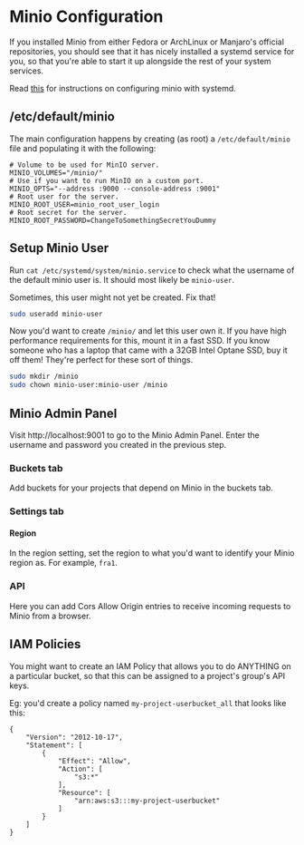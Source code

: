 # Minio Configuration

If you installed Minio from either Fedora or ArchLinux or Manjaro's official
repositories, you should see that it has nicely installed a systemd service for
you, so that you're able to start it up alongside the rest of your system
services.

Read [this](https://github.com/minio/minio-service/tree/master/linux-systemd)
for instructions on configuring minio with systemd.

## /etc/default/minio

The main configuration happens by creating (as root) a `/etc/default/minio` file
and populating it with the following:

```
# Volume to be used for MinIO server.
MINIO_VOLUMES="/minio/"
# Use if you want to run MinIO on a custom port.
MINIO_OPTS="--address :9000 --console-address :9001"
# Root user for the server.
MINIO_ROOT_USER=minio_root_user_login
# Root secret for the server.
MINIO_ROOT_PASSWORD=ChangeToSomethingSecretYouDummy
```

## Setup Minio User

Run `cat /etc/systemd/system/minio.service` to check what the username of the
default minio user is. It should most likely be `minio-user`.

Sometimes, this user might not yet be created. Fix that!

```bash
sudo useradd minio-user
```

Now you'd want to create `/minio/` and let this user own it. If you have high
performance requirements for this, mount it in a fast SSD. If you know someone
who has a laptop that came with a 32GB Intel Optane SSD, buy it off them!
They're perfect for these sort of things.

```bash
sudo mkdir /minio
sudo chown minio-user:minio-user /minio
```

## Minio Admin Panel

Visit http://localhost:9001 to go to the Minio Admin Panel. Enter the username
and password you created in the previous step.

### Buckets tab

Add buckets for your projects that depend on Minio in the buckets tab.

### Settings tab

#### Region

In the region setting, set the region to what you'd want to identify your Minio
region as. For example, `fra1`.

### API

Here you can add Cors Allow Origin entries to receive incoming requests to Minio
from a browser.

## IAM Policies

You might want to create an IAM Policy that allows you to do ANYTHING on a
particular bucket, so that this can be assigned to a project's group's API keys.

Eg: you'd create a policy named `my-project-userbucket_all` that looks like
this:

```
{
    "Version": "2012-10-17",
    "Statement": [
        {
            "Effect": "Allow",
            "Action": [
                "s3:*"
            ],
            "Resource": [
                "arn:aws:s3:::my-project-userbucket"
            ]
        }
    ]
}
```



